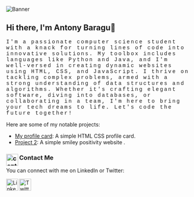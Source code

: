 <!-- Banner -->
![Banner](https://b-aragu.github.io/profile-card/Screenshot%20from%202023-02-19%2009-27-34.png)

## Hi there, I'm Antony Baragu👋

<span style="font-family: 'Courier New', monospace; letter-spacing: .2em;">
I'm a passionate computer science student with a knack for turning lines of code into innovative solutions. My toolbox includes languages like Python and Java, and I'm well-versed in creating dynamic websites using HTML, CSS, and JavaScript. I thrive on tackling complex problems, armed with a strong understanding of data structures and algorithms. Whether it's crafting elegant software, diving into databases, or collaborating in a team, I'm here to bring your tech dreams to life. Let's code the future together!
</span>


Here are some of my notable projects:

- [My profile card](https://github.com/b-aragu/profile-card): A simple HTML CSS profile card.
- [Project 2](https://b-aragu.github.io/smile-/): A simple smiley positivity website .


### Contact Me [<img align="left" alt="contact" width="32px" src="https://img.icons8.com/external-flaticons-lineal-color-flat-icons/64/null/external-social-network-social-media-agency-flaticons-lineal-color-flat-icons.png" />](https://wa.link/zpj74r)

You can connect with me on LinkedIn or Twitter:

[<img align="left" alt="LinkedIn" width="32px" src="https://img.icons8.com/color/48/000000/linkedin.png" />](www.linkedin.com/in/baragu)
[<img align="left" alt="Twitter" width="32px" src="https://img.icons8.com/stickers/100/null/twitter.png" />](https://twitter.com/b_aragu)

<!--
**antonybaragu/antonybaragu** is a ✨ _special_ ✨ repository because its `README.md` (this file) appears on your GitHub profile.
-->
